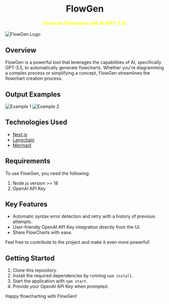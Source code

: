 <div align="center">
  <h1>FlowGen</h1>
  <h4 style="color: yellow;">Generate Flowcharts with AI (GPT-3.5)</h4>
</div>

![FlowGen Logo](https://github.com/akhil27styles/FlowGen/assets/52193850/212fc012-0faa-4988-847c-60a1116158a7)

## Overview

FlowGen is a powerful tool that leverages the capabilities of AI, specifically GPT-3.5, to automatically generate flowcharts. Whether you're diagramming a complex process or simplifying a concept, FlowGen streamlines the flowchart creation process.

## Output Examples

![Example 1](https://github.com/akhil27styles/FlowGen/assets/52193850/29807e47-c856-4e41-9a3f-9257fb0bbb31)
![Example 2](https://github.com/akhil27styles/FlowGen/assets/52193850/8dd7a6b9-841c-4fd6-b3de-bb397ea70351)

## Technologies Used

- [Next.js](https://nextjs.org/)
- [Langchain](https://github.com/langchain)
- [Mermaid](https://github.com/mermaid-js/mermaid)

## Requirements

To use FlowGen, you need the following:

1. Node.js version >= 18
2. OpenAI API Key

## Key Features

- Automatic syntax error detection and retry with a history of previous attempts.
- User-friendly OpenAI API Key integration directly from the UI.
- Share FlowCharts with ease.

Feel free to contribute to the project and make it even more powerful!

## Getting Started

1. Clone this repository.
2. Install the required dependencies by running `npm install`.
3. Start the application with `npm start`.
4. Provide your OpenAI API Key when prompted.

Happy flowcharting with FlowGen!

